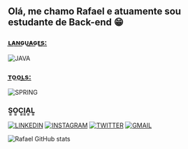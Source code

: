 ## Olá, me chamo Rafael e atuamente sou estudante de Back-end 😁



### ʟ͟ᴀ͟ɴ͟ɢ͟ᴜ͟ᴀ͟ɢ͟ᴇ͟s͟:͟

  ![JAVA](https://img.shields.io/badge/Java-ED8B00?style=for-the-badge&logo=openjdk&logoColor=white
)

### ᴛ͟ᴏ͟ᴏ͟ʟ͟s͟:͟

![SPRING](https://img.shields.io/badge/Spring-6DB33F?style=for-the-badge&logo=spring&logoColor=white
)

### S͇O͇C͇I͇A͇L͇
[![LINKEDIN](https://img.shields.io/badge/LinkedIn-0077B5?style=for-the-badge&logo=linkedin&logoColor=white)](https://www.linkedin.com/in/rafaelsaibro/)
[![INSTAGRAM](https://img.shields.io/badge/Instagram-E4405F?style=for-the-badge&logo=instagram&logoColor=white)](https://www.instagram.com/rafasaibro/)
[![TWITTER](https://img.shields.io/badge/Twitter-1DA1F2?style=for-the-badge&logo=twitter&logoColor=white)](https://twitter.com/rafszera_)
[![GMAIL](https://img.shields.io/badge/Gmail-D14836?style=for-the-badge&logo=gmail&logoColor=white)](https://mail.google.com/mail/?view=cm&fs=1&to=rafaelsaibro1@gmail.com
)


![Rafael GitHub stats](https://github-readme-stats.vercel.app/api?username=rafszera&show_icons=true&theme=nightowl)


